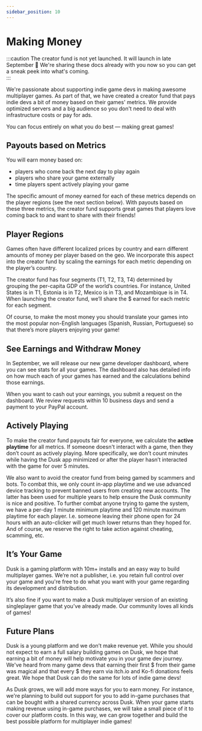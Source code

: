 ```yaml
---
sidebar_position: 10
---
```


# Making Money

:::caution
The creator fund is not yet launched. It will launch in late September 🥳 We're sharing these docs already with you now so you can get a sneak peek into what's coming.   
:::

We're passionate about supporting indie game devs in making awesome multiplayer games. As part of that, we have created a creator fund that pays indie devs a bit of money based on their games' metrics. We provide optimized servers and a big audience so you don't need to deal with infrastructure costs or pay for ads.

You can focus entirely on what you do best — making great games!

## Payouts based on Metrics

You will earn money based on:
- players who come back the next day to play again
- players who share your game externally
- time players spent actively playing your game

The specific amount of money earned for each of these metrics depends on the player regions (see the next section below). With payouts based on these three metrics, the creator fund supports great games that players love coming back to and want to share with their friends!

## Player Regions

Games often have different localized prices by country and earn different amounts of money per player based on the geo. We incorporate this aspect into the creator fund by scaling the earnings for each metric depending on the player’s country.

The creator fund has four segments (T1, T2, T3, T4) determined by grouping the per-capita GDP of the world’s countries. For instance, United States is in T1, Estonia is in T2, Mexico is in T3, and Mozambique is in T4. When launching the creator fund, we’ll share the $ earned for each metric for each segment.

Of course, to make the most money you should translate your games into the most popular non-English languages (Spanish, Russian, Portuguese) so that there’s more players enjoying your game!

## See Earnings and Withdraw Money

In September, we will release our new game developer dashboard, where you can see stats for all your games. The dashboard also has detailed info on how much each of your games has earned and the calculations behind those earnings.

When you want to cash out your earnings, you submit a request on the dashboard. We review requests within 10 business days and send a payment to your PayPal account.

## Actively Playing

To make the creator fund payouts fair for everyone, we calculate the **active playtime** for all metrics. If someone doesn't interact with a game, then they don’t count as actively playing. More specifically, we don’t count minutes while having the Dusk app minimized or after the player hasn’t interacted with the game for over 5 minutes.

We also want to avoid the creator fund from being gamed by scammers and bots. To combat this, we only count in-app playtime and we use advanced device tracking to prevent banned users from creating new accounts. The latter has been used for multiple years to help ensure the Dusk community is nice and positive. To further combat anyone trying to game the system, we have a per-day 1 minute minimum playtime and 120 minute maximum playtime for each player. I.e. someone leaving their phone open for 24 hours with an auto-clicker will get much lower returns than they hoped for. And of course, we reserve the right to take action against cheating, scamming, etc.

## It’s Your Game

Dusk is a gaming platform with 10m+ installs and an easy way to build multiplayer games. We’re not a publisher, i.e. you retain full control over your game and you're free to do what you want with your game regarding its development and distribution.

It’s also fine if you want to make a Dusk multiplayer version of an existing singleplayer game that you’ve already made. Our community loves all kinds of games!

## Future Plans

Dusk is a young platform and we don’t make revenue yet. While you should not expect to earn a full salary building games on Dusk, we hope that earning a bit of money will help motivate you in your game dev journey. We've heard from many game devs that earning their first $ from their game was magical and that every $ they earn via itch.io and Ko-fi donations feels great. We hope that Dusk can do the same for lots of indie game devs!

As Dusk grows, we will add more ways for you to earn money. For instance, we're planning to build out support for you to add in-game purchases that can be bought with a shared currency across Dusk. When your game starts making revenue using in-game purchases, we will take a small piece of it to cover our platform costs. In this way, we can grow together and build the best possible platform for multiplayer indie games!
